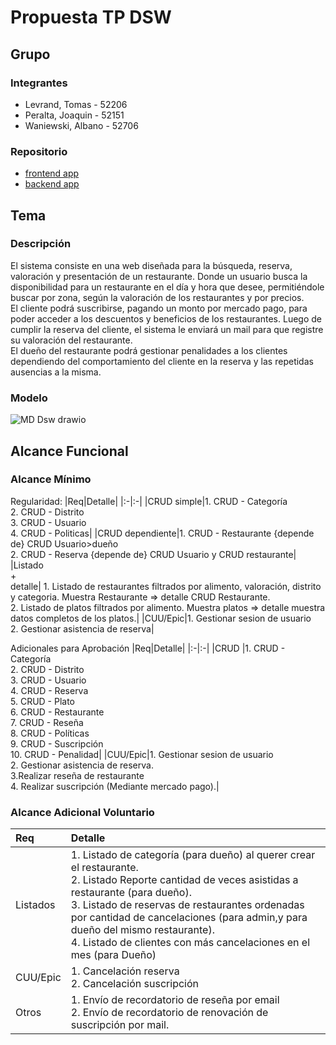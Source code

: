 # Propuesta TP DSW

## Grupo
### Integrantes
* Levrand, Tomas - 52206
* Peralta, Joaquin - 52151
* Waniewski, Albano - 52706


### Repositorio
* [frontend app](https://github.com/juaquin11/TP_DSW_com3K02/tree/main/frontend)
* [backend app](https://github.com/juaquin11/TP_DSW_com3K02/tree/main/backend)

## Tema
### Descripción
El sistema consiste en una web diseñada para la búsqueda, reserva, valoración y presentación de un restaurante. Donde un usuario busca la disponibilidad para un restaurante en el día y hora que desee, permitiéndole buscar por zona, según la valoración de los restaurantes y por precios.<br>El cliente podrá suscribirse, pagando un monto por mercado pago, para poder acceder a los descuentos y beneficios de los restaurantes. Luego de cumplir la reserva del cliente, el sistema le enviará un mail para que registre su valoración del restaurante.<br>El dueño del restaurante podrá gestionar penalidades a los clientes dependiendo del comportamiento del cliente en la reserva y las repetidas ausencias a la misma.


### Modelo
![MD Dsw drawio](https://github.com/user-attachments/assets/25caf521-3cb6-4d67-94fb-44b96c44a608)




## Alcance Funcional 

### Alcance Mínimo



Regularidad:
|Req|Detalle|
|:-|:-|
|CRUD simple|1. CRUD - Categoría<br>2. CRUD - Distrito<br>3. CRUD - Usuario<br>4. CRUD - Politicas|
|CRUD dependiente|1. CRUD - Restaurante {depende de} CRUD Usuario>dueño<br>2. CRUD - Reserva {depende de} CRUD Usuario y CRUD restaurante|
|Listado<br>+<br>detalle| 1. Listado de restaurantes filtrados por alimento, valoración, distrito y categoria. Muestra Restaurante => detalle CRUD Restaurante.<br> 2. Listado de platos filtrados por alimento. Muestra platos => detalle muestra datos completos de los platos.|
|CUU/Epic|1. Gestionar sesion de usuario<br>2. Gestionar asistencia de reserva|


Adicionales para Aprobación
|Req|Detalle|
|:-|:-|
|CRUD |1. CRUD - Categoría<br>2. CRUD - Distrito<br>3. CRUD - Usuario<br>4. CRUD - Reserva<br>5. CRUD - Plato<br>6. CRUD - Restaurante<br>7. CRUD - Reseña<br>8. CRUD - Políticas<br>9. CRUD - Suscripción<br>10. CRUD - Penalidad|
|CUU/Epic|1. Gestionar sesion de usuario<br>2. Gestionar asistencia de reserva.<br>3.Realizar reseña de restaurante<br>4. Realizar suscripción (Mediante mercado pago).|


### Alcance Adicional Voluntario



|Req|Detalle|
|:-|:-|
|Listados |1. Listado de categoría (para dueño) al querer crear el restaurante.<br>2. Listado Reporte cantidad de veces asistidas a restaurante (para dueño).<br>3. Listado de reservas de restaurantes ordenadas por cantidad de cancelaciones (para admin,y para dueño del mismo restaurante).<br>4. Listado de clientes con más cancelaciones en el mes (para Dueño)|
|CUU/Epic|1. Cancelación reserva<br>2. Cancelación suscripción|
|Otros|1. Envío de recordatorio de reseña por email<br>2. Envío de recordatorio de renovación de suscripción por mail.|

